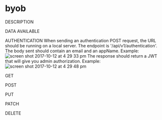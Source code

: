 # byob
DESCRIPTION

DATA AVAILABLE

AUTHENTICATION
When sending an authentication POST request, the URL should be running on a local server. 
The endpoint is '/api/v1/authentication'.
The body sent should contain an email and an appName.
Example:
![screen shot 2017-10-12 at 4 29 33 pm](https://user-images.githubusercontent.com/26985984/31522428-fc564e7e-af6a-11e7-9833-e8aaa61bdcbf.png)
The response should return a JWT that will give you admin authorization.
Example:
![screen shot 2017-10-12 at 4 29 48 pm](https://user-images.githubusercontent.com/26985984/31522474-22e68720-af6b-11e7-81c1-f64085a4d754.png)

GET

POST

PUT

PATCH

DELETE
